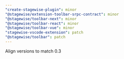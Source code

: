 ```yaml
---
"create-stagewise-plugin": minor
"@stagewise/extension-toolbar-srpc-contract": minor
"@stagewise/toolbar-next": minor
"@stagewise/toolbar-react": minor
"@stagewise/toolbar-vue": minor
"stagewise-vscode-extension": patch
"@stagewise/toolbar": patch
---
```


Align versions to match 0.3
